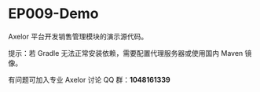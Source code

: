 # EP009-Demo

Axelor 平台开发销售管理模块的演示源代码。

提示：若 Gradle 无法正常安装依赖，需要配置代理服务器或使用国内 Maven 镜像。

有问题可加入专业 Axelor 讨论 QQ 群：**1048161339**
